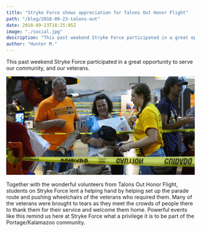 ```yaml
---
title: "Stryke Force shows appreciation for Talons Out Honor Flight"
path: "/blog/2018-09-23-talons-out"
date: 2018-09-23T18:25:05Z
image: "./social.jpg"
description: "This past weekend Stryke Force participated in a great opportunity to serve our community, and our veterans."
author: "Hunter M."
---
```


This past weekend Stryke Force participated in a great opportunity to serve our community, and our veterans.
<!--more-->

![Talons Out Honor Flight](social.jpg "Stryke Force lent a helping hand by pushing wheelchairs of the veterans who required them at Talons Out Honor Flight")

Together with the wonderful volunteers from Talons Out Honor Flight, students on Stryke Force lent a helping hand by helping set up the parade route and pushing wheelchairs of the veterans who required them. Many of the veterans were brought to tears as they meet the crowds of people there to thank them for their service and welcome them home. Powerful events like this remind us here at Stryke Force what a privilege it is to be part of the Portage/Kalamazoo community. 
